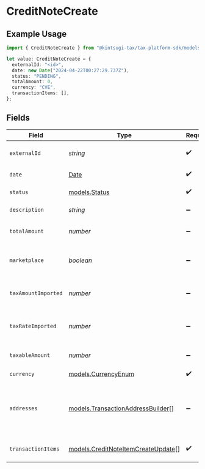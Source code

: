 # CreditNoteCreate

## Example Usage

```typescript
import { CreditNoteCreate } from "@kintsugi-tax/tax-platform-sdk/models";

let value: CreditNoteCreate = {
  externalId: "<id>",
  date: new Date("2024-04-22T00:27:29.737Z"),
  status: "PENDING",
  totalAmount: 0,
  currency: "CVE",
  transactionItems: [],
};
```

## Fields

| Field                                                                                                                                                  | Type                                                                                                                                                   | Required                                                                                                                                               | Description                                                                                                                                            |
| ------------------------------------------------------------------------------------------------------------------------------------------------------ | ------------------------------------------------------------------------------------------------------------------------------------------------------ | ------------------------------------------------------------------------------------------------------------------------------------------------------ | ------------------------------------------------------------------------------------------------------------------------------------------------------ |
| `externalId`                                                                                                                                           | *string*                                                                                                                                               | :heavy_check_mark:                                                                                                                                     | Unique identifier for the credit note in the external system.                                                                                          |
| `date`                                                                                                                                                 | [Date](https://developer.mozilla.org/en-US/docs/Web/JavaScript/Reference/Global_Objects/Date)                                                          | :heavy_check_mark:                                                                                                                                     | Date when the credit note was issued or created.                                                                                                       |
| `status`                                                                                                                                               | [models.Status](../models/status.md)                                                                                                                   | :heavy_check_mark:                                                                                                                                     | Current state of the credit note in its lifecycle.                                                                                                     |
| `description`                                                                                                                                          | *string*                                                                                                                                               | :heavy_minus_sign:                                                                                                                                     | Brief explanation or reason for issuing the credit note.                                                                                               |
| `totalAmount`                                                                                                                                          | *number*                                                                                                                                               | :heavy_minus_sign:                                                                                                                                     | Total monetary value of the credit note, including all items and taxes.                                                                                |
| `marketplace`                                                                                                                                          | *boolean*                                                                                                                                              | :heavy_minus_sign:                                                                                                                                     | Indicates whether this credit note is associated with a marketplace transaction.                                                                       |
| `taxAmountImported`                                                                                                                                    | *number*                                                                                                                                               | :heavy_minus_sign:                                                                                                                                     | Pre-calculated total tax amount for the entire credit note, if provided by the external system.                                                        |
| `taxRateImported`                                                                                                                                      | *number*                                                                                                                                               | :heavy_minus_sign:                                                                                                                                     | Pre-calculated overall tax rate for the credit note, if provided by the external system.                                                               |
| `taxableAmount`                                                                                                                                        | *number*                                                                                                                                               | :heavy_minus_sign:                                                                                                                                     | Total portion of the credit note amount subject to taxation.                                                                                           |
| `currency`                                                                                                                                             | [models.CurrencyEnum](../models/currencyenum.md)                                                                                                       | :heavy_check_mark:                                                                                                                                     | N/A                                                                                                                                                    |
| `addresses`                                                                                                                                            | [models.TransactionAddressBuilder](../models/transactionaddressbuilder.md)[]                                                                           | :heavy_minus_sign:                                                                                                                                     | A list of TransactionAddressBuilder objects or None if no addresses are provided. This field represents the addresses associated with the transaction. |
| `transactionItems`                                                                                                                                     | [models.CreditNoteItemCreateUpdate](../models/creditnoteitemcreateupdate.md)[]                                                                         | :heavy_check_mark:                                                                                                                                     | Detailed list of individual items included in this credit note.                                                                                        |